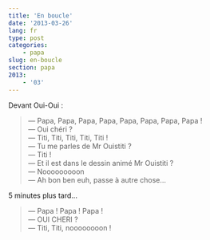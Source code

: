 ```yaml
---
title: 'En boucle'
date: '2013-03-26'
lang: fr
type: post
categories:
    - papa
slug: en-boucle
section: papa
2013:
    - '03'
---
```


Devant Oui-Oui :

> — Papa, Papa, Papa, Papa, Papa, Papa, Papa, Papa !  
> — Oui chéri ?  
> — Titi, Titi, Titi, Titi, Titi !  
> — Tu me parles de Mr Ouistiti ?  
> — Titi !  
> — Et il est dans le dessin animé Mr Ouistiti ?  
> — Nooooooooon  
> — Ah bon ben euh, passe à autre chose...

5 minutes plus tard...

> — Papa ! Papa ! Papa !  
> — OUI CHERI ?  
> — Titi, Titi, noooooooon !

